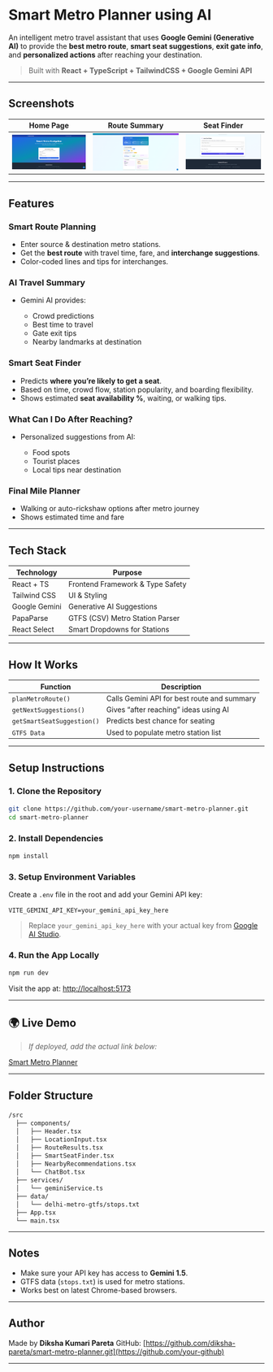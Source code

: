 #  Smart Metro Planner using AI

An intelligent metro travel assistant that uses **Google Gemini (Generative AI)** to provide the **best metro route**, **smart seat suggestions**, **exit gate info**, and **personalized actions** after reaching your destination.

>  Built with **React + TypeScript + TailwindCSS + Google Gemini API**

---

##  Screenshots

| Home Page                       | Route Summary                             | Seat Finder                                   |
| ------------------------------- | ----------------------------------------- | --------------------------------------------- |
| ![Home](./screenshots/home.png) | ![Route](./screenshots/route-summary.png) | ![Seat Finder](./screenshots/seat-finder.png) |

---

##  Features

###  Smart Route Planning

* Enter source & destination metro stations.
* Get the **best route** with travel time, fare, and **interchange suggestions**.
* Color-coded lines and tips for interchanges.

###  AI Travel Summary

* Gemini AI provides:

  * Crowd predictions
  * Best time to travel
  * Gate exit tips
  * Nearby landmarks at destination

###  Smart Seat Finder

* Predicts **where you’re likely to get a seat**.
* Based on time, crowd flow, station popularity, and boarding flexibility.
* Shows estimated **seat availability %**, waiting, or walking tips.

###  What Can I Do After Reaching?

* Personalized suggestions from AI:

  * Food spots
  * Tourist places
  * Local tips near destination

###  Final Mile Planner

* Walking or auto-rickshaw options after metro journey
* Shows estimated time and fare

---

##  Tech Stack

| Technology    | Purpose                          |
| ------------- | -------------------------------- |
| React + TS    | Frontend Framework & Type Safety |
| Tailwind CSS  | UI & Styling                     |
| Google Gemini | Generative AI Suggestions        |
| PapaParse     | GTFS (CSV) Metro Station Parser  |
| React Select  | Smart Dropdowns for Stations     |

---

##  How It Works

| Function                   | Description                                 |
| -------------------------- | ------------------------------------------- |
| `planMetroRoute()`         | Calls Gemini API for best route and summary |
| `getNextSuggestions()`     | Gives “after reaching” ideas using AI       |
| `getSmartSeatSuggestion()` | Predicts best chance for seating            |
| `GTFS Data`                | Used to populate metro station list         |

---

##  Setup Instructions

### 1. Clone the Repository

```bash
git clone https://github.com/your-username/smart-metro-planner.git
cd smart-metro-planner
```

### 2. Install Dependencies

```bash
npm install
```

### 3. Setup Environment Variables

Create a `.env` file in the root and add your Gemini API key:

```env
VITE_GEMINI_API_KEY=your_gemini_api_key_here
```

>  Replace `your_gemini_api_key_here` with your actual key from [Google AI Studio](https://makersuite.google.com/).

### 4. Run the App Locally

```bash
npm run dev
```

Visit the app at: [http://localhost:5173](http://localhost:5173)

---

## 🌍 Live Demo

>  *If deployed, add the actual link below:*

 [Smart Metro Planner](https://smart-metro-planner.netlify.app)

---

##  Folder Structure

```plaintext
/src
  ├── components/
  │   ├── Header.tsx
  │   ├── LocationInput.tsx
  │   ├── RouteResults.tsx
  │   ├── SmartSeatFinder.tsx
  │   ├── NearbyRecommendations.tsx
  │   └── ChatBot.tsx
  ├── services/
  │   └── geminiService.ts
  ├── data/
  │   └── delhi-metro-gtfs/stops.txt
  ├── App.tsx
  └── main.tsx
```

---

##  Notes

* Make sure your API key has access to **Gemini 1.5**.
* GTFS data (`stops.txt`) is used for metro stations.
* Works best on latest Chrome-based browsers.

---

##  Author

Made by **Diksha Kumari Pareta**
GitHub: [https://github.com/diksha-pareta/smart-metro-planner.git](https://github.com/your-github)

---
